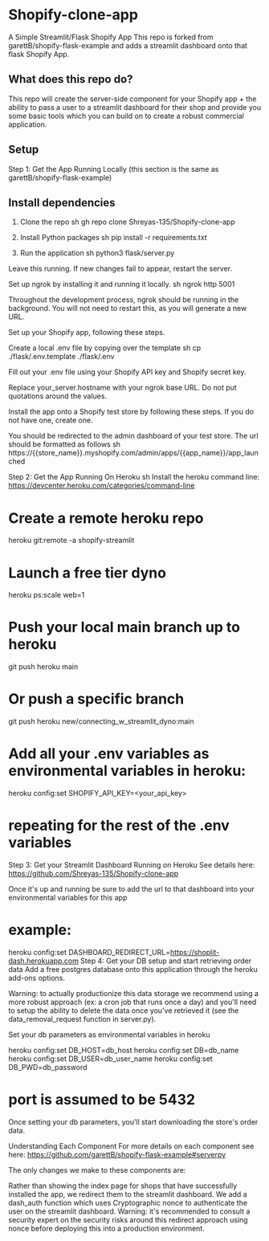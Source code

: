 # Shopify-clone-app
A Simple Streamlit/Flask Shopify App
This repo is forked from garettB/shopify-flask-example and adds a streamlit dashboard onto that flask Shopify App.

## What does this repo do?
This repo will create the server-side component for your Shopify app + the ability to pass a user to a streamlit dashboard for their shop and provide you some basic tools which you can build on to create a robust commercial application.

## Setup
Step 1: Get the App Running Locally
(this section is the same as garettB/shopify-flask-example)

## Install dependencies
1. Clone the repo
    sh 
    gh repo clone Shreyas-135/Shopify-clone-app
    
2. Install Python packages
    sh
    pip install -r requirements.txt
    
3. Run the application
    sh
    python3 flask/server.py
   
Leave this running. If new changes fail to appear, restart the server.

Set up ngrok by installing it and running it locally.
sh
ngrok http 5001

Throughout the development process, ngrok should be running in the background. You will not need to restart this, as you will generate a new URL.

Set up your Shopify app, following these steps.

Create a local .env file by copying over the template
sh
cp ./flask/.env.template ./flask/.env

Fill out your .env file using your Shopify API key and Shopify secret key. 

Replace your_server.hostname with your ngrok base URL.
Do not put quotations around the values.

Install the app onto a Shopify test store by following these steps. If you do not have one, create one.

You should be redirected to the admin dashboard of your test store. The url should be formatted as follows
sh
https://{{store_name}}.myshopify.com/admin/apps/{{app_name}}/app_launched

Step 2: Get the App Running On Heroku
sh
Install the heroku command line: https://devcenter.heroku.com/categories/command-line

# Create a remote heroku repo
heroku git:remote -a shopify-streamlit
# Launch a free tier dyno
heroku ps:scale web=1
# Push your local main branch up to heroku
git push heroku main
# Or push a specific branch
git push heroku new/connecting_w_streamlit_dyno:main
# Add all your .env variables as environmental variables in heroku:
heroku config:set SHOPIFY_API_KEY=<your_api_key>
# repeating for the rest of the .env variables
Step 3: Get your Streamlit Dashboard Running on Heroku
See details here: https://github.com/Shreyas-135/Shopify-clone-app

Once it's up and running be sure to add the url to that dashboard into your environmental variables for this app

# example:
heroku config:set DASHBOARD_REDIRECT_URL=https://shoplit-dash.herokuapp.com
Step 4: Get your DB setup and start retrieving order data
Add a free postgres database onto this application through the heroku add-ons options.

Warning: to actually productionize this data storage we recommend using a more robust approach (ex: a cron job that runs once a day) and you'll need to setup the ability to delete the data once you've retrieved it (see the data_removal_request function in server.py).

Set your db parameters as environmental variables in heroku

heroku config:set DB_HOST=db_host
heroku config:set DB=db_name
heroku config:set DB_USER=db_user_name
heroku config:set DB_PWD=db_password

# port is assumed to be 5432
Once setting your db parameters, you'll start downloading the store's order data.

Understanding Each Component
For more details on each component see here: https://github.com/garettB/shopify-flask-example#serverpy

The only changes we make to these components are:

Rather than showing the index page for shops that have successfully installed the app, we redirect them to the streamlit dashboard.
We add a dash_auth function which uses Cryptographic nonce to authenticate the user on the streamlit dashboard.
Warning: it's recommended to consult a security expert on the security risks around this redirect approach using nonce before deploying this into a production environment.
